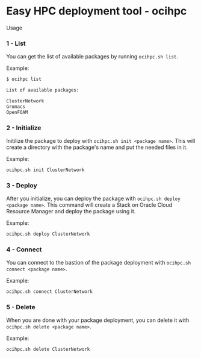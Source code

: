 # Easy HPC deployment tool - ocihpc

Usage

### 1 - List
You can get the list of available packages by running `ocihpc.sh list`.

Example:

```sh
$ ocihpc list

List of available packages:

ClusterNetwork
Gromacs
OpenFOAM
```

### 2 - Initialize
Initilize the package to deploy with `ocihpc.sh init <package name>`. This will create a directory with the package's name and put the needed files in it.

Example:

```sh
ocihpc.sh init ClusterNetwork
```

### 3 - Deploy
After you initialize, you can deploy the package with `ocihpc.sh deploy <package name>`. This command will create a Stack on Oracle Cloud Resource Manager and deploy the package using it.

Example:

```sh
ocihpc.sh deploy ClusterNetwork
```

### 4 - Connect
You can connect to the bastion of the package deployment with `ocihpc.sh connect <package name>`.

Example:

```sh
ocihpc.sh connect ClusterNetwork
```

### 5 - Delete
When you are done with your package deployment, you can delete it with `ocihpc.sh delete <package name>`.

Example:
```sh
ocihpc.sh delete ClusterNetwork
```
